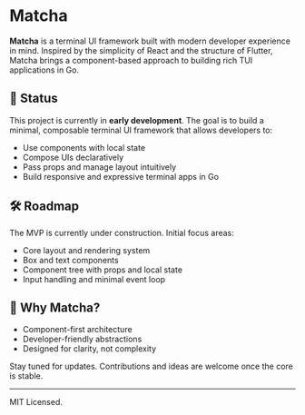 # Matcha

**Matcha** is a terminal UI framework built with modern developer experience in mind. Inspired by the simplicity of React and the structure of Flutter, Matcha brings a component-based approach to building rich TUI applications in Go.

## 🚧 Status

This project is currently in **early development**. The goal is to build a minimal, composable terminal UI framework that allows developers to:

- Use components with local state
- Compose UIs declaratively
- Pass props and manage layout intuitively
- Build responsive and expressive terminal apps in Go

## 🛠️ Roadmap

The MVP is currently under construction. Initial focus areas:

- Core layout and rendering system
- Box and text components
- Component tree with props and local state
- Input handling and minimal event loop

## 🔬 Why Matcha?

- Component-first architecture
- Developer-friendly abstractions
- Designed for clarity, not complexity

Stay tuned for updates. Contributions and ideas are welcome once the core is stable.

---

MIT Licensed.
